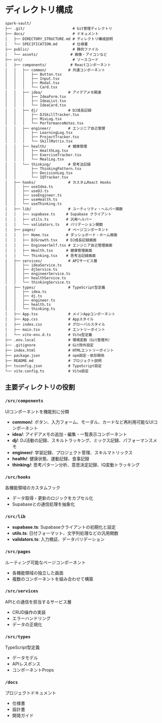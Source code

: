 # ディレクトリ構成

```
spark-vault/
├── .git/                      # Git管理ディレクトリ
├── docs/                      # ドキュメント
│   ├── DIRECTORY_STRUCTURE.md # ディレクトリ構成説明
│   └── SPECIFICATION.md       # 仕様書
├── public/                    # 静的ファイル
│   └── assets/               # 画像・アイコンなど
├── src/                       # ソースコード
│   ├── components/           # Reactコンポーネント
│   │   ├── common/          # 共通コンポーネント
│   │   │   ├── Button.tsx
│   │   │   ├── Input.tsx
│   │   │   ├── Modal.tsx
│   │   │   └── Card.tsx
│   │   ├── idea/            # アイデアメモ関連
│   │   │   ├── IdeaForm.tsx
│   │   │   ├── IdeaList.tsx
│   │   │   └── IdeaCard.tsx
│   │   ├── dj/              # DJ成長記録
│   │   │   ├── DJSkillTracker.tsx
│   │   │   ├── MixLog.tsx
│   │   │   └── PerformanceNotes.tsx
│   │   ├── engineer/        # エンジニア自己管理
│   │   │   ├── LearningLog.tsx
│   │   │   ├── ProjectTracker.tsx
│   │   │   └── SkillMatrix.tsx
│   │   ├── health/          # 健康管理
│   │   │   ├── HealthLog.tsx
│   │   │   ├── ExerciseTracker.tsx
│   │   │   └── MealLog.tsx
│   │   └── thinking/        # 思考法記録
│   │       ├── ThinkingPattern.tsx
│   │       ├── DecisionLog.tsx
│   │       └── IQTracker.tsx
│   ├── hooks/               # カスタムReact Hooks
│   │   ├── useIdea.ts
│   │   ├── useDJ.ts
│   │   ├── useEngineer.ts
│   │   ├── useHealth.ts
│   │   └── useThinking.ts
│   ├── lib/                 # ユーティリティ・ヘルパー関数
│   │   ├── supabase.ts     # Supabase クライアント
│   │   ├── utils.ts        # 汎用ヘルパー
│   │   └── validators.ts   # バリデーション関数
│   ├── pages/               # ページコンポーネント
│   │   ├── Home.tsx        # ダッシュボード・ホーム画面
│   │   ├── DJGrowth.tsx    # DJ成長記録画面
│   │   ├── EngineerSelf.tsx # エンジニア自己管理画面
│   │   ├── Health.tsx      # 健康管理画面
│   │   └── Thinking.tsx    # 思考法記録画面
│   ├── services/            # APIサービス層
│   │   ├── ideaService.ts
│   │   ├── djService.ts
│   │   ├── engineerService.ts
│   │   ├── healthService.ts
│   │   └── thinkingService.ts
│   ├── types/               # TypeScript型定義
│   │   ├── idea.ts
│   │   ├── dj.ts
│   │   ├── engineer.ts
│   │   ├── health.ts
│   │   └── thinking.ts
│   ├── App.tsx              # メインAppコンポーネント
│   ├── App.css              # Appスタイル
│   ├── index.css            # グローバルスタイル
│   ├── main.tsx             # エントリーポイント
│   └── vite-env.d.ts        # Vite型定義
├── .env.local               # 環境変数（Git管理外）
├── .gitignore               # Git除外設定
├── index.html               # HTMLエントリーポイント
├── package.json             # npm設定・依存関係
├── README.md                # プロジェクト説明
├── tsconfig.json            # TypeScript設定
└── vite.config.ts           # Vite設定
```

## 主要ディレクトリの役割

### `/src/components`
UIコンポーネントを機能別に分類

- **common/**: ボタン、入力フォーム、モーダル、カードなど再利用可能なUIコンポーネント
- **idea/**: アイデアメモの追加・編集・一覧表示コンポーネント
- **dj/**: DJ活動の記録、スキルトラッキング、ミックス記録、パフォーマンスメモ
- **engineer/**: 学習記録、プロジェクト管理、スキルマトリックス
- **health/**: 健康状態、運動記録、食事記録
- **thinking/**: 思考パターン分析、意思決定記録、IQ変動トラッキング

### `/src/hooks`
各機能領域のカスタムフック
- データ取得・更新のロジックをカプセル化
- Supabaseとの通信処理を抽象化

### `/src/lib`
- **supabase.ts**: Supabaseクライアントの初期化と設定
- **utils.ts**: 日付フォーマット、文字列処理などの汎用関数
- **validators.ts**: 入力検証、データバリデーション

### `/src/pages`
ルーティング可能なページコンポーネント
- 各機能領域の独立した画面
- 複数のコンポーネントを組み合わせて構築

### `/src/services`
APIとの通信を担当するサービス層
- CRUD操作の実装
- エラーハンドリング
- データの正規化

### `/src/types`
TypeScript型定義
- データモデル
- APIレスポンス
- コンポーネントProps

### `/docs`
プロジェクトドキュメント
- 仕様書
- 設計書
- 開発ガイド
